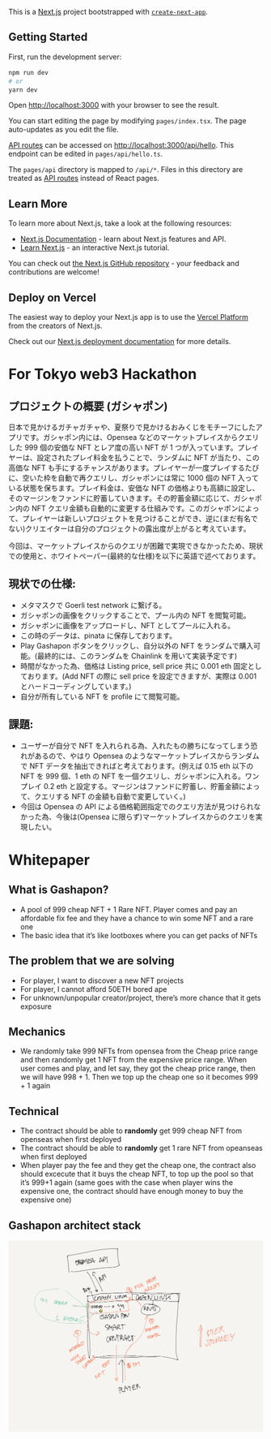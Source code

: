 <!-- @format -->

This is a [Next.js](https://nextjs.org/) project bootstrapped with [`create-next-app`](https://github.com/vercel/next.js/tree/canary/packages/create-next-app).

## Getting Started

First, run the development server:

```bash
npm run dev
# or
yarn dev
```

Open [http://localhost:3000](http://localhost:3000) with your browser to see the result.

You can start editing the page by modifying `pages/index.tsx`. The page auto-updates as you edit the file.

[API routes](https://nextjs.org/docs/api-routes/introduction) can be accessed on [http://localhost:3000/api/hello](http://localhost:3000/api/hello). This endpoint can be edited in `pages/api/hello.ts`.

The `pages/api` directory is mapped to `/api/*`. Files in this directory are treated as [API routes](https://nextjs.org/docs/api-routes/introduction) instead of React pages.

## Learn More

To learn more about Next.js, take a look at the following resources:

- [Next.js Documentation](https://nextjs.org/docs) - learn about Next.js features and API.
- [Learn Next.js](https://nextjs.org/learn) - an interactive Next.js tutorial.

You can check out [the Next.js GitHub repository](https://github.com/vercel/next.js/) - your feedback and contributions are welcome!

## Deploy on Vercel

The easiest way to deploy your Next.js app is to use the [Vercel Platform](https://vercel.com/new?utm_medium=default-template&filter=next.js&utm_source=create-next-app&utm_campaign=create-next-app-readme) from the creators of Next.js.

Check out our [Next.js deployment documentation](https://nextjs.org/docs/deployment) for more details.

# For Tokyo web3 Hackathon

## プロジェクトの概要 (ガシャポン)

日本で見かけるガチャガチャや、夏祭りで見かけるおみくじをモチーフにしたアプリです。ガシャポン内には、Opensea などのマーケットプレイスからクエリした 999 個の安価な NFT とレア度の高い NFT が 1 つが入っています。プレイヤーは、設定されたプレイ料金を払うことで、ランダムに NFT が当たり、この高価な NFT も手にするチャンスがあります。プレイヤーが一度プレイするたびに、空いた枠を自動で再クエリし、ガシャポンには常に 1000 個の NFT 入っている状態を保ちます。プレイ料金は、安価な NFT の価格よりも高額に設定し、そのマージンをファンドに貯蓄していきます。その貯蓄金額に応じて、ガシャポン内の NFT クエリ金額も自動的に変更する仕組みです。このガシャポンによって、プレイヤーは新しいプロジェクトを見つけることができ、逆に(まだ有名でない)クリエイターは自分のプロジェクトの露出度が上がると考えています。

今回は、マーケットプレイスからのクエリが困難で実現できなかったため、現状での使用と、ホワイトペーパー(最終的な仕様)を以下に英語で述べております。

## 現状での仕様:

- メタマスクで Goerli test network に繋げる。
- ガシャポンの画像をクリックすることで、プール内の NFT を閲覧可能。
- ガシャポンに画像をアップロードし、NFT としてプールに入れる。
- この時のデータは、pinata に保存しております。
- Play Gashapon ボタンをクリックし、自分以外の NFT をランダムで購入可能。(最終的には、このランダムを Chainlink を用いて実装予定です)
- 時間がなかった為、価格は Listing price, sell price 共に 0.001 eth 固定としております。(Add NFT の際に sell price を設定できますが、実際は 0.001 とハードコーディングしています。)
- 自分が所有している NFT を profile にて閲覧可能。

## 課題:

- ユーザーが自分で NFT を入れられる為、入れたもの勝ちになってしまう恐れがあるので、やはり Opensea のようなマーケットプレイスからランダムで NFT データを抽出できればと考えております。(例えば 0.15 eth 以下の NFT を 999 個、1 eth の NFT を一個クエリし、ガシャポンに入れる。ワンプレイ 0.2 eth と設定する。マージンはファンドに貯蓄し、貯蓄金額によって、クエリする NFT の金額も自動で変更していく。)
- 今回は Opensea の API による価格範囲指定でのクエリ方法が見つけられなかった為、今後は(Opensea に限らず)マーケットプレイスからのクエリを実現したい。

# Whitepaper

## What is Gashapon?

- A pool of 999 cheap NFT + 1 Rare NFT. Player comes and pay an affordable fix fee and they have a chance to win some NFT and a rare one
- The basic idea that it’s like lootboxes where you can get packs of NFTs

## The problem that we are solving

- For player, I want to discover a new NFT projects
- For player, I cannot afford 50ETH bored ape
- For unknown/unpopular creator/project, there’s more chance that it gets exposure

## Mechanics

- We randomly take 999 NFTs from opensea from the Cheap price range and then randomly get 1 NFT from the expensive price range. When user comes and play, and let say, they got the cheap price range, then we will have 998 + 1. Then we top up the cheap one so it becomes 999 + 1 again

## Technical

- The contract should be able to **randomly** get 999 cheap NFT from openseas when first deployed
- The contract should be able to **randomly** get 1 rare NFT from opeanseas when first deployed
- When player pay the fee and they get the cheap one, the contract also should excecute that it buys the cheap NFT, to top up the pool so that it’s 999+1 again (same goes with the case when player wins the expensive one, the contract should have enough money to buy the expensive one)

## Gashapon architect stack

![alt text](./assets/gashapon_stack.jpeg)
